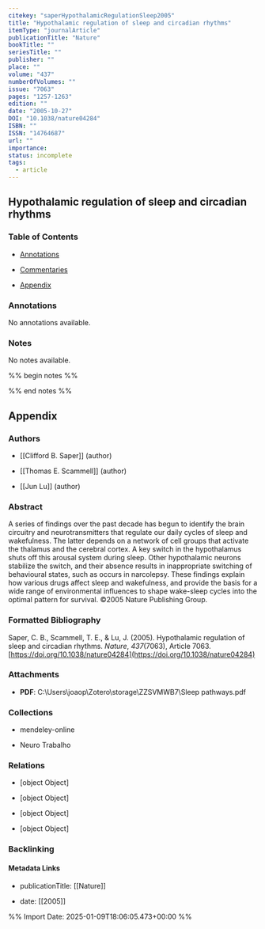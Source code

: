 ```yaml
---
citekey: "saperHypothalamicRegulationSleep2005"
title: "Hypothalamic regulation of sleep and circadian rhythms"
itemType: "journalArticle"
publicationTitle: "Nature"
bookTitle: ""
seriesTitle: ""
publisher: ""
place: ""
volume: "437"
numberOfVolumes: ""
issue: "7063"
pages: "1257-1263"
edition: ""
date: "2005-10-27"
DOI: "10.1038/nature04284"
ISBN: ""
ISSN: "14764687"
url: ""
importance: 
status: incomplete
tags:
  - article
---
```


## Hypothalamic regulation of sleep and circadian rhythms

### Table of Contents

- [Annotations](#annotations)

+ [Commentaries](#commentaries)

- [Appendix](#appendix)

### Annotations


No annotations available.


### Notes


No notes available.


%% begin notes %%

<!-- Write your personal notes here -->

%% end notes %%

## Appendix

### Authors


- [[Clifford B. Saper]] (author)

- [[Thomas E. Scammell]] (author)

- [[Jun Lu]] (author)



### Abstract

A series of findings over the past decade has begun to identify the brain circuitry and neurotransmitters that regulate our daily cycles of sleep and wakefulness. The latter depends on a network of cell groups that activate the thalamus and the cerebral cortex. A key switch in the hypothalamus shuts off this arousal system during sleep. Other hypothalamic neurons stabilize the switch, and their absence results in inappropriate switching of behavioural states, such as occurs in narcolepsy. These findings explain how various drugs affect sleep and wakefulness, and provide the basis for a wide range of environmental influences to shape wake-sleep cycles into the optimal pattern for survival. ©2005 Nature Publishing Group.


### Formatted Bibliography

Saper, C. B., Scammell, T. E., & Lu, J. (2005). Hypothalamic regulation of sleep and circadian rhythms. _Nature_, _437_(7063), Article 7063. [https://doi.org/10.1038/nature04284](https://doi.org/10.1038/nature04284)




### Attachments


- **PDF**: C:\Users\joaop\Zotero\storage\ZZSVMWB7\Sleep pathways.pdf




### Collections


- mendeley-online

- Neuro Trabalho




### Relations


- [object Object]

- [object Object]

- [object Object]

- [object Object]



### Backlinking


#### Metadata Links


- publicationTitle: [[Nature]]




- date: [[2005]]





<!-- Any additional notes or comments -->


%% Import Date: 2025-01-09T18:06:05.473+00:00 %%
